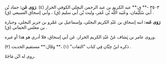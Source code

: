 ٣٥٠٣ -** ق:** عبد الكريم بن عبد الرحمن البجلي الكوفي الخراز (٤) .**رَوَى عَن:** حماد بْن أَبي سُلَيْمان، وعُبَيد اللَّه بْن عُمَر، وليث بْن أَبي سليم (ق) ، وأبي إسحاق السبيعي (ق) .

**رَوَى عَنه:** ابنه إسحاق بن عَبْدِ الكريم البجلي، وإسماعيل بن عَمْرو بن جرير البجلي، وجبارة بن مغلس الحماني (ق) .

وروى عامر بن يَِسَاف عَنْ عَبْدِ الكريم الخراز، عَن أبي إسحاق، فلا أدري هو هذا أو غيره.

ذكره ابنُ حِبَّان فِي كتاب "الثقات" (١) ،** وَقَال:** مستقيم الحديث (٢) .

روى له ابْن مَاجَهْ.
